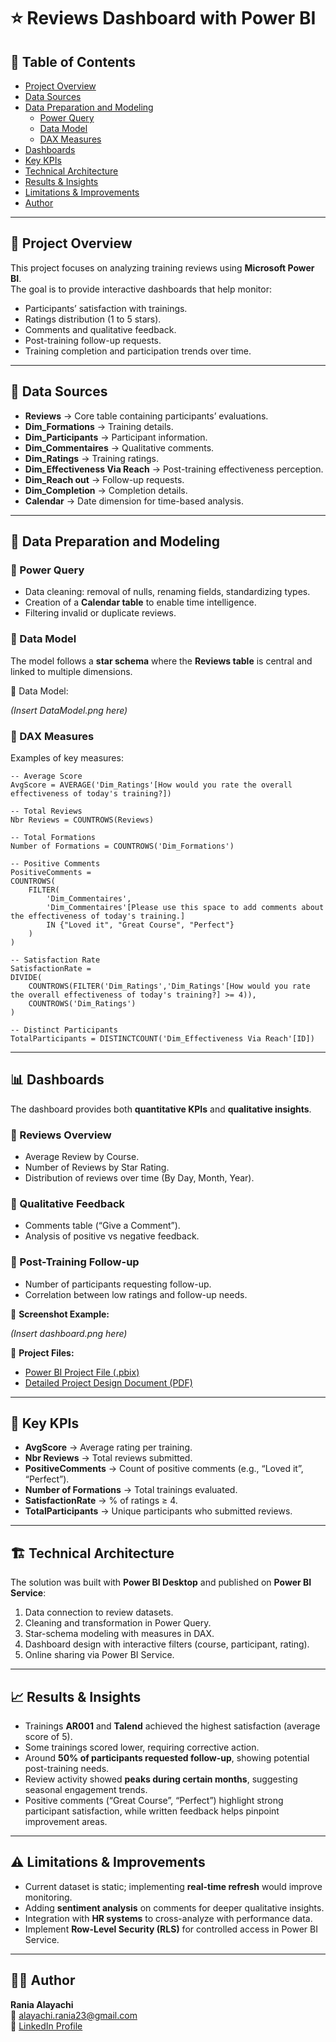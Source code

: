 # ⭐ Reviews Dashboard with Power BI

## 📑 Table of Contents

- [Project Overview](#project-overview)
- [Data Sources](#data-sources)
- [Data Preparation and Modeling](#data-preparation-and-modeling)
  - [Power Query](#power-query)
  - [Data Model](#data-model)
  - [DAX Measures](#dax-measures)
- [Dashboards](#dashboards)
- [Key KPIs](#key-kpis)
- [Technical Architecture](#technical-architecture)
- [Results & Insights](#results--insights)
- [Limitations & Improvements](#limitations--improvements)
- [Author](#author)

---

## 🚀 Project Overview

This project focuses on analyzing training reviews using **Microsoft Power BI**.  
The goal is to provide interactive dashboards that help monitor:

- Participants’ satisfaction with trainings.  
- Ratings distribution (1 to 5 stars).  
- Comments and qualitative feedback.  
- Post-training follow-up requests.  
- Training completion and participation trends over time.  

---

## 📂 Data Sources

- **Reviews** → Core table containing participants’ evaluations.  
- **Dim_Formations** → Training details.  
- **Dim_Participants** → Participant information.  
- **Dim_Commentaires** → Qualitative comments.  
- **Dim_Ratings** → Training ratings.  
- **Dim_Effectiveness Via Reach** → Post-training effectiveness perception.  
- **Dim_Reach out** → Follow-up requests.  
- **Dim_Completion** → Completion details.  
- **Calendar** → Date dimension for time-based analysis.  

---

## 🔄 Data Preparation and Modeling

### 🔹 Power Query

- Data cleaning: removal of nulls, renaming fields, standardizing types.  
- Creation of a **Calendar table** to enable time intelligence.  
- Filtering invalid or duplicate reviews.  

### 🔹 Data Model

The model follows a **star schema** where the **Reviews table** is central and linked to multiple dimensions.  

📌 Data Model:  

*(Insert DataModel.png here)*  

### 🔹 DAX Measures

Examples of key measures:  

```DAX
-- Average Score
AvgScore = AVERAGE('Dim_Ratings'[How would you rate the overall effectiveness of today's training?])

-- Total Reviews
Nbr Reviews = COUNTROWS(Reviews)

-- Total Formations
Number of Formations = COUNTROWS('Dim_Formations')

-- Positive Comments
PositiveComments =
COUNTROWS(
    FILTER(
        'Dim_Commentaires',
        'Dim_Commentaires'[Please use this space to add comments about the effectiveness of today's training.] 
        IN {"Loved it", "Great Course", "Perfect"}
    )
)

-- Satisfaction Rate
SatisfactionRate =
DIVIDE(
    COUNTROWS(FILTER('Dim_Ratings','Dim_Ratings'[How would you rate the overall effectiveness of today's training?] >= 4)),
    COUNTROWS('Dim_Ratings')
)

-- Distinct Participants
TotalParticipants = DISTINCTCOUNT('Dim_Effectiveness Via Reach'[ID])
```  

---

## 📊 Dashboards

The dashboard provides both **quantitative KPIs** and **qualitative insights**.  

### 🔹 Reviews Overview  
- Average Review by Course.  
- Number of Reviews by Star Rating.  
- Distribution of reviews over time (By Day, Month, Year).  

### 🔹 Qualitative Feedback  
- Comments table (“Give a Comment”).  
- Analysis of positive vs negative feedback.  

### 🔹 Post-Training Follow-up  
- Number of participants requesting follow-up.  
- Correlation between low ratings and follow-up needs.  

📌 **Screenshot Example:**  

*(Insert dashboard.png here)*  

📌 **Project Files:**  
- [Power BI Project File (.pbix)](Projet-Reviews.pbix)  
- [Detailed Project Design Document (PDF)](reviewsDsd.pdf)  

---

## 📌 Key KPIs  

- **AvgScore** → Average rating per training.  
- **Nbr Reviews** → Total reviews submitted.  
- **PositiveComments** → Count of positive comments (e.g., “Loved it”, “Perfect”).  
- **Number of Formations** → Total trainings evaluated.  
- **SatisfactionRate** → % of ratings ≥ 4.  
- **TotalParticipants** → Unique participants who submitted reviews.  

---

## 🏗️ Technical Architecture  

The solution was built with **Power BI Desktop** and published on **Power BI Service**:  

1. Data connection to review datasets.  
2. Cleaning and transformation in Power Query.  
3. Star-schema modeling with measures in DAX.  
4. Dashboard design with interactive filters (course, participant, rating).  
5. Online sharing via Power BI Service.  

---

## 📈 Results & Insights  

- Trainings **AR001** and **Talend** achieved the highest satisfaction (average score of 5).  
- Some trainings scored lower, requiring corrective action.  
- Around **50% of participants requested follow-up**, showing potential post-training needs.  
- Review activity showed **peaks during certain months**, suggesting seasonal engagement trends.  
- Positive comments (“Great Course”, “Perfect”) highlight strong participant satisfaction, while written feedback helps pinpoint improvement areas.  

---

## ⚠️ Limitations & Improvements  

- Current dataset is static; implementing **real-time refresh** would improve monitoring.  
- Adding **sentiment analysis** on comments for deeper qualitative insights.  
- Integration with **HR systems** to cross-analyze with performance data.  
- Implement **Row-Level Security (RLS)** for controlled access in Power BI Service.  

---

## 👩‍💻 Author  

**Rania Alayachi**  
📧 alayachi.rania23@gmail.com  
🔗 [LinkedIn Profile](https://www.linkedin.com/in/rania-al-ayachi/)  
